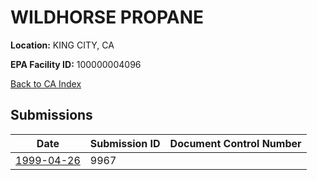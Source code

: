 # WILDHORSE PROPANE

**Location:** KING CITY, CA

**EPA Facility ID:** 100000004096

[Back to CA Index](../../index.md)

## Submissions

| Date | Submission ID | Document Control Number |
|------|--------------|-------------------------|
| [1999-04-26](submissions/9967.md) | 9967 |  |
